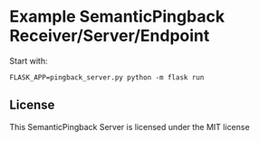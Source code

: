 # Example SemanticPingback Receiver/Server/Endpoint

Start with:

    FLASK_APP=pingback_server.py python -m flask run

## License
This SemanticPingback Server is licensed under the MIT license

